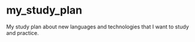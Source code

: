 # my_study_plan
My study plan about new languages and technologies that I want to study and practice.
